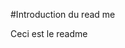 #Introduction du read me 

Ceci est le readme

<!-- Newly generated -->


<!-- Updated at 2025-09-09T09:26:48.386Z -->


<!-- Updated at 2025-09-09T12:58:56.047Z -->


<!-- Updated at 2025-09-09T13:13:37.544Z -->


<!-- Updated at 2025-09-09T13:24:31.317Z -->
